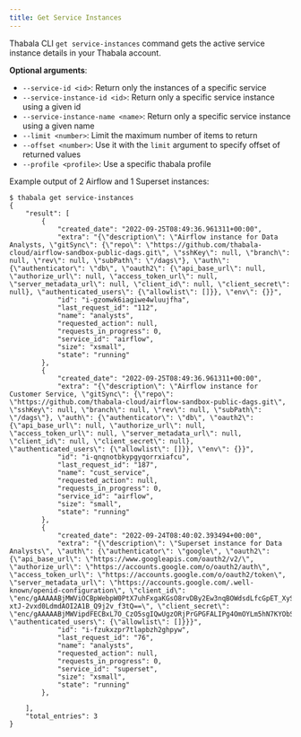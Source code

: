 ```yaml
---
title: Get Service Instances
---
```


Thabala CLI `get service-instances` command gets the active service instance details in your Thabala account.

**Optional arguments**:

* `--service-id <id>`: Return only the instances of a specific service
* `--service-instance-id <id>`: Return only a specific service instance using a given id
* `--service-instance-name <name>`: Return only a specific service instance using a given name
* `--limit <number>`: Limit the maximum number of items to return
* `--offset <number>`: Use it with the `limit` argument to specify offset of returned values
* `--profile <profile>`: Use a specific thabala profile

Example output of 2 Airflow and 1 Superset instances:
```shell
$ thabala get service-instances
{
    "result": [
        {
            "created_date": "2022-09-25T08:49:36.961311+00:00",
            "extra": "{\"description\": \"Airflow instance for Data Analysts, \"gitSync\": {\"repo\": \"https://github.com/thabala-cloud/airflow-sandbox-public-dags.git\", \"sshKey\": null, \"branch\": null, \"rev\": null, \"subPath\": \"/dags\"}, \"auth\": {\"authenticator\": \"db\", \"oauth2\": {\"api_base_url\": null, \"authorize_url\": null, \"access_token_url\": null, \"server_metadata_url\": null, \"client_id\": null, \"client_secret\": null}, \"authenticated_users\": {\"allowlist\": []}}, \"env\": {}}",
            "id": "i-gzomwk6iagiwe4wluujfha",
            "last_request_id": "112",
            "name": "analysts",
            "requested_action": null,
            "requests_in_progress": 0,
            "service_id": "airflow",
            "size": "xsmall",
            "state": "running"
        },
        {
            "created_date": "2022-09-25T08:49:36.961311+00:00",
            "extra": "{\"description\": \"Airflow instance for Customer Service, \"gitSync\": {\"repo\": \"https://github.com/thabala-cloud/airflow-sandbox-public-dags.git\", \"sshKey\": null, \"branch\": null, \"rev\": null, \"subPath\": \"/dags\"}, \"auth\": {\"authenticator\": \"db\", \"oauth2\": {\"api_base_url\": null, \"authorize_url\": null, \"access_token_url\": null, \"server_metadata_url\": null, \"client_id\": null, \"client_secret\": null}, \"authenticated_users\": {\"allowlist\": []}}, \"env\": {}}",
            "id": "i-qnqnotbkypgyqorrxiafcu",
            "last_request_id": "187",
            "name": "cust_service",
            "requested_action": null,
            "requests_in_progress": 0,
            "service_id": "airflow",
            "size": "small",
            "state": "running"
        },
        {
            "created_date": "2022-09-24T08:40:02.393494+00:00",
            "extra": "{\"description\": \"Superset instance for Data Analysts\", \"auth\": {\"authenticator\": \"google\", \"oauth2\": {\"api_base_url\": \"https://www.googleapis.com/oauth2/v2/\", \"authorize_url\": \"https://accounts.google.com/o/oauth2/auth\", \"access_token_url\": \"https://accounts.google.com/o/oauth2/token\", \"server_metadata_url\": \"https://accounts.google.com/.well-known/openid-configuration\", \"client_id\": \"enc/gAAAAABjMWViOCBpWebpW0PtX7uhFxgaKGsO8rvDBy2Ew3nqBOWdsdLfcGpET_XySg-xtJ-2vxd0LdmdAOI2A1B_Q9j2v_f3tQ==\", \"client_secret\": \"enc/gAAAAABjMWVipdFECBxL7O_CzO5sgIQwUgzORjPrGPGFALIPg4OmOYLm5hN7KYObSHQXVE0JwUzhVB1mwjvYcfwRydpJhkKpIA==\"}, \"authenticated_users\": {\"allowlist\": []}}}",
            "id": "i-fzukxzpr7tlapbzh2ghpyw",
            "last_request_id": "76",
            "name": "analysts",
            "requested_action": null,
            "requests_in_progress": 0,
            "service_id": "superset",
            "size": "xsmall",
            "state": "running"
        },

    ],
    "total_entries": 3
}
```
